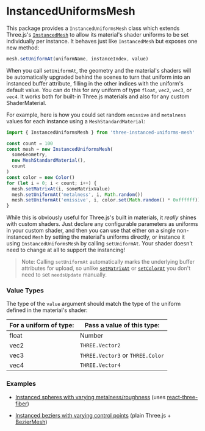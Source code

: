 # InstancedUniformsMesh

This package provides a `InstancedUniformsMesh` class which extends Three.js's [`InstancedMesh`](https://threejs.org/docs/#api/en/objects/InstancedMesh) to allow its material's shader uniforms to be set individually per instance. It behaves just like `InstancedMesh` but exposes one new method:

```js
mesh.setUniformAt(uniformName, instanceIndex, value)
```

When you call `setUniformAt`, the geometry and the material's shaders will be automatically upgraded behind the scenes to turn that uniform into an instanced buffer attribute, filling in the other indices with the uniform's default value. You can do this for any uniform of type `float`, `vec2`, `vec3`, or `vec4`. It works both for built-in Three.js materials and also for any custom ShaderMaterial.

For example, here is how you could set random `emissive` and `metalness` values for each instance using a `MeshStandardMaterial`:

```js
import { InstancedUniformsMesh } from 'three-instanced-uniforms-mesh'

const count = 100
const mesh = new InstancedUniformsMesh(
  someGeometry,
  new MeshStandardMaterial(),
  count
)
const color = new Color()
for (let i = 0; i < count; i++) {
  mesh.setMatrixAt(i, someMatrixValue)
  mesh.setUniformAt('metalness', i, Math.random())
  mesh.setUniformAt('emissive', i, color.set(Math.random() * 0xffffff))
}
```

While this is obviously useful for Three.js's built in materials, it _really_ shines with custom shaders. Just declare any configurable parameters as uniforms in your custom shader, and then you can use that either on a single non-instanced `Mesh` by setting the material's uniforms directly, or instance it using `InstancedUniformsMesh` by calling `setUniformAt`. Your shader doesn't need to change at all to support the instancing! 

> Note: Calling `setUniformAt` automatically marks the underlying buffer attributes for upload, so unlike [`setMatrixAt`](https://threejs.org/docs/#api/en/objects/InstancedMesh.setMatrixAt) or [`setColorAt`](https://threejs.org/docs/#api/en/objects/InstancedMesh.setColorAt) you don't need to set `needsUpdate` manually.


### Value Types

The type of the `value` argument should match the type of the uniform defined in the material's shader:

| For a uniform of type: | Pass a value of this type:       |
| ---------------------- | -------------------------------- |
| float                  | Number                           |
| vec2                   | `THREE.Vector2`                  |
| vec3                   | `THREE.Vector3` or `THREE.Color` |
| vec4                   | `THREE.Vector4`                  |


### Examples

- [Instanced spheres with varying metalness/roughness](https://codesandbox.io/s/instanceduniformsmesh-r3f-lss90?file=/src/index.js) (uses [react-three-fiber](https://github.com/pmndrs/react-three-fiber))

- [Instanced beziers with varying control points](https://ibyou.csb.app/) (plain Three.js + [BezierMesh](https://github.com/protectwise/troika/tree/master/packages/troika-three-utils#beziermesh))
